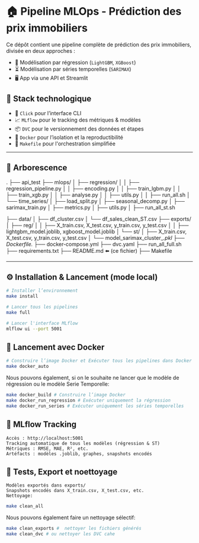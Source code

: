 # 🏠 **Pipeline MLOps - Prédiction des prix immobiliers**

Ce dépôt contient une pipeline complète de prédiction des prix immobiliers, divisée en deux approches :

- 🔁 Modélisation par régression (`LightGBM`, `XGBoost`)
- ⏳ Modélisation par séries temporelles (`SARIMAX`)
- 🖥️ App via une API et Streamlit

## 🧩 Stack technologique

- 🐍 `Click` pour l’interface CLI
- 📈 `MLflow` pour le tracking des métriques & modèles
- 📦 `DVC` pour le versionnement des données et étapes
- 🐳 `Docker` pour l’isolation et la reproductibilité
- 🧪 `Makefile` pour l'orchestration simplifiée

---

## 📁 Arborescence



.
├── api_test
├── mlops/
│   ├── regression/
│   │   ├── regression_pipeline.py
│   │   ├── encoding.py
│   │   ├── train_lgbm.py
│   │   ├── train_xgb.py
│   │   ├── analyse.py
│   │   ├── utils.py
│   │   ├── run_all.sh
│   └── time_series/
│       ├── load_split.py
│       ├── seasonal_decomp.py
│       ├── sarimax_train.py
│       ├── metrics.py
│       ├── utils.py
│       ├── run_all_st.sh

├── data/
│   ├── df_cluster.csv
│   └── df_sales_clean_ST.csv
├── exports/
│   ├── reg/
│   │   ├── X_train.csv, X_test.csv, y_train.csv, y_test.csv
│   │   ├── lightgbm_model.joblib, xgboost_model.joblib
│   └── st/
│       ├── X_train.csv, X_test.csv, y_train.csv, y_test.csv
│       └── model_sarimax_cluster_*.pkl
├── Dockerfile.*
├── docker-compose.yml
├── dvc.yaml
├── run_all_full.sh
├── requirements.txt
├── README.md  ⬅️ (ce fichier)
├── Makefile



---

## ⚙️ Installation & Lancement (mode local)

```bash
# Installer l’environnement
make install

# Lancer tous les pipelines
make full

# Lancer l'interface MLflow
mlflow ui --port 5001

```

## 🐳 Lancement avec Docker
```bash
# Construire l’image Docker et Exécuter tous les pipelines dans Docker
make docker_auto
```

Nous pouvons également, si on le souhaite ne lancer que le modèle de régression ou le modèle Serie Temporelle:
```bash
make docker_build # Construire l’image Docker
make docker_run_regression # Exécuter uniquement la régression
make docker_run_series # Exécuter uniquement les séries temporelles
```
## 🔁 MLflow Tracking

    Accès : http://localhost:5001
    Tracking automatique de tous les modèles (régression & ST)
    Métriques : RMSE, MAE, R², etc.
    Artéfacts : modèles .joblib, graphes, snapshots encodés

## 🧪 Tests, Export et noettoyage

    Modèles exportés dans exports/
    Snapshots encodés dans X_train.csv, X_test.csv, etc.
    Nettoyage:
```bash
make clean_all
```
Nous pouvons également faire un nettoyage sélectif:
```bash
make clean_exports #  nettoyer les fichiers générés
make clean_dvc # ou nettoyer les DVC cahe
```

